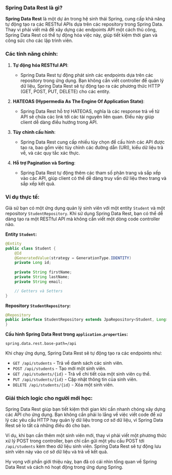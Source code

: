 ### Spring Data Rest là gì?

**Spring Data Rest** là một dự án trong hệ sinh thái Spring, cung cấp khả năng tự động tạo ra các RESTful APIs dựa trên các repository trong Spring Data. Thay vì phải viết mã để xây dựng các endpoints API một cách thủ công, Spring Data Rest có thể tự động hóa việc này, giúp tiết kiệm thời gian và công sức cho các lập trình viên.

### Các tính năng chính:

1. **Tự động hóa RESTful API**:
    - Spring Data Rest tự động phát sinh các endpoints dựa trên các repository trong ứng dụng. Bạn không cần viết controller để quản lý dữ liệu, Spring Data Rest sẽ tự động tạo ra các phương thức HTTP (GET, POST, PUT, DELETE) cho các entity.

2. **HATEOAS (Hypermedia As The Engine Of Application State)**:
    - Spring Data Rest hỗ trợ HATEOAS, nghĩa là các response trả về từ API sẽ chứa các link tới các tài nguyên liên quan. Điều này giúp client dễ dàng điều hướng trong API.

3. **Tùy chỉnh cấu hình**:
    - Spring Data Rest cung cấp nhiều tùy chọn để cấu hình các API được tạo ra, bao gồm việc tùy chỉnh các đường dẫn (URI), kiểu dữ liệu trả về, và các quy tắc xác thực.

4. **Hỗ trợ Pagination và Sorting**:
    - Spring Data Rest tự động thêm các tham số phân trang và sắp xếp vào các API, giúp client có thể dễ dàng truy vấn dữ liệu theo trang và sắp xếp kết quả.

### Ví dụ thực tế:

Giả sử bạn có một ứng dụng quản lý sinh viên với một entity `Student` và một repository `StudentRepository`. Khi sử dụng Spring Data Rest, bạn có thể dễ dàng tạo ra một RESTful API mà không cần viết một dòng code controller nào.

**Entity `Student`:**

```java
@Entity
public class Student {
    @Id
    @GeneratedValue(strategy = GenerationType.IDENTITY)
    private Long id;
    
    private String firstName;
    private String lastName;
    private String email;

    // Getters và Setters
}
```

**Repository `StudentRepository`:**

```java
@Repository
public interface StudentRepository extends JpaRepository<Student, Long> {
}
```

**Cấu hình Spring Data Rest trong `application.properties`:**

```properties
spring.data.rest.base-path=/api
```

Khi chạy ứng dụng, Spring Data Rest sẽ tự động tạo ra các endpoints như:

- `GET /api/students` - Trả về danh sách các sinh viên.
- `POST /api/students` - Tạo mới một sinh viên.
- `GET /api/students/{id}` - Trả về chi tiết của một sinh viên cụ thể.
- `PUT /api/students/{id}` - Cập nhật thông tin của sinh viên.
- `DELETE /api/students/{id}` - Xóa một sinh viên.

### Giải thích logic cho người mới học:

Spring Data Rest giúp bạn tiết kiệm thời gian khi cần nhanh chóng xây dựng các API cho ứng dụng. Bạn không cần phải lo lắng về việc viết code để xử lý các yêu cầu HTTP hay quản lý dữ liệu trong cơ sở dữ liệu, vì Spring Data Rest sẽ lo tất cả những điều đó cho bạn.

Ví dụ, khi bạn cần thêm một sinh viên mới, thay vì phải viết một phương thức xử lý POST trong controller, bạn chỉ cần gửi một yêu cầu POST tới `/api/students` kèm theo dữ liệu sinh viên. Spring Data Rest sẽ tự động lưu sinh viên này vào cơ sở dữ liệu và trả về kết quả.

Hy vọng với phần giới thiệu này, bạn đã có cái nhìn tổng quan về Spring Data Rest và cách nó hoạt động trong ứng dụng Spring.